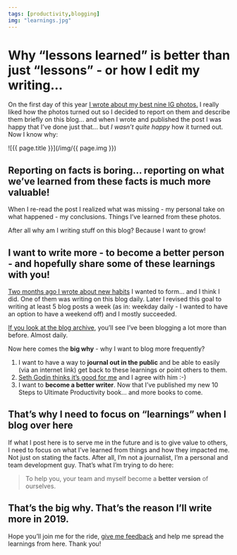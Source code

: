 ```yaml
---
tags: [productivity,blogging]
img: "learnings.jpg"
---
```


# Why “lessons learned” is better than just “lessons” - or how I edit my writing...

On the first day of this year [I wrote about my best nine IG photos.](https://sliwinski.com/2018bestnine) I really liked how the photos turned out so I decided to report on them and describe them briefly on this blog... and when I wrote and published the post I was happy that I’ve done just that... but _I wasn’t quite happy_ how it turned out. Now I know why: 

<!--More-->

![{{ page.title }}](/img/{{ page.img }})

## Reporting on facts is boring... reporting on what we’ve learned from these facts is much more valuable!

When I re-read the post I realized what was missing - my personal take on what happened - my conclusions. Things I’ve learned from these photos.

After all why am I writing stuff on this blog? Because I want to grow!

## I want to write more - to become a better person - and hopefully share some of these learnings with you!

[Two months ago I wrote about new habits](https://sliwinski.com/newhabits) I wanted to form... and I think I did. One of them was writing on this blog daily. Later I revised this goal to writing at least 5 blog posts a week (as in: weekday daily - I wanted to have an option to have a weekend off) and I mostly succeeded.

[If you look at the blog archive](https://sliwinski.com/archive), you’ll see I’ve been blogging a lot more than before. Almost daily.

Now here comes the **big why** - why I want to blog more frequently?

1. I want to have a way to **journal out in the public** and be able to easily (via an internet link) get back to these learnings or point others to them.
2. [Seth Godin thinks it’s good for me](https://seths.blog/2018/10/the-first-1000-are-the-most-difficult/) and I agree with him :-)
3. I want to **become a better writer**. Now that I’ve published my new 10 Steps to Ultimate Productivity book... and more books to come.

## That’s why I need to focus on “learnings” when I blog over here

If what I post here is to serve me in the future and is to give value to others, I need to focus on what I’ve learned from things and how they impacted me. Not just on stating the facts. After all, I’m not a journalist, I’m a personal and team development guy. That’s what I’m trying to do here:

> To help you, your team and myself become a **better version** of ourselves.

## That’s the big why. That’s the reason I’ll write more in 2019.

Hope you’ll join me for the ride, [give me feedback](/contact) and help me spread the learnings from here. Thank you!



[n]: https://michael.gratis/nozbe
[p]: /podcast 